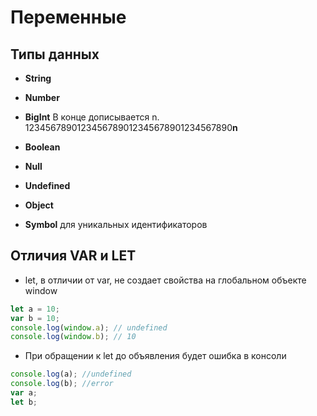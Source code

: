 # Переменные

## Типы данных
- **String**

- **Number**

- **BigInt** В конце дописывается n.    1234567890123456789012345678901234567890**n** 

- **Boolean** 

- **Null**

- **Undefined**

- **Object**

- **Symbol** для уникальных идентификаторов



## Отличия VAR и LET
- let, в отличии от var, не создает свойства на глобальном объекте window

```javascript
let a = 10;
var b = 10;
console.log(window.a); // undefined
console.log(window.b); // 10
```

- При обращении к let до объявления будет ошибка в консоли
```javascript
console.log(a); //undefined
console.log(b); //error
var a;
let b;
```
